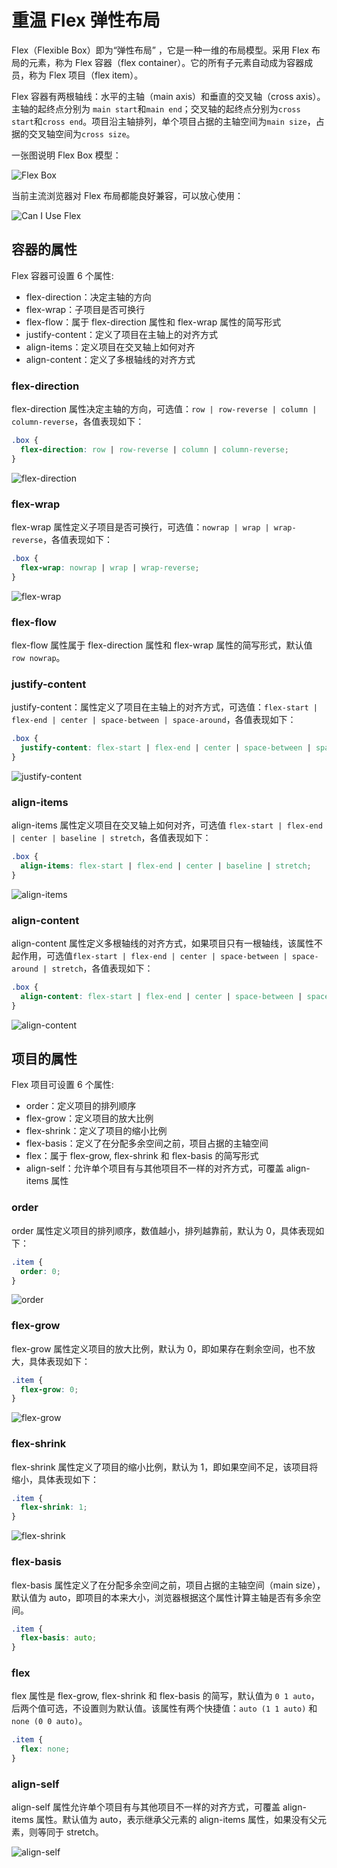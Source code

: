 # 重温 Flex 弹性布局

Flex（Flexible Box）即为“弹性布局” ，它是一种一维的布局模型。采用 Flex 布局的元素，称为 Flex 容器（flex container）。它的所有子元素自动成为容器成员，称为 Flex 项目（flex item）。

Flex 容器有两根轴线：水平的主轴（main axis）和垂直的交叉轴（cross axis）。主轴的起终点分别为 `main start`和`main end`；交叉轴的起终点分别为`cross start`和`cross end`。项目沿主轴排列，单个项目占据的主轴空间为`main size`，占据的交叉轴空间为`cross size`。

一张图说明 Flex Box 模型：

![Flex Box](https://cdn.jsdelivr.net/gh/chanshiyucx/poi/2019/flex_box.png)

当前主流浏览器对 Flex 布局都能良好兼容，可以放心使用：

![Can I Use Flex](https://cdn.jsdelivr.net/gh/chanshiyucx/poi/2019/Can_I_Use_Flex.png#full)

## 容器的属性

Flex 容器可设置 6 个属性:

- flex-direction：决定主轴的方向
- flex-wrap：子项目是否可换行
- flex-flow：属于 flex-direction 属性和 flex-wrap 属性的简写形式
- justify-content：定义了项目在主轴上的对齐方式
- align-items：定义项目在交叉轴上如何对齐
- align-content：定义了多根轴线的对齐方式

### flex-direction

flex-direction 属性决定主轴的方向，可选值：`row | row-reverse | column | column-reverse`，各值表现如下：

```css
.box {
  flex-direction: row | row-reverse | column | column-reverse;
}
```

![flex-direction](https://cdn.jsdelivr.net/gh/chanshiyucx/poi/2019/flex-direction.png)

### flex-wrap

flex-wrap 属性定义子项目是否可换行，可选值：`nowrap | wrap | wrap-reverse`，各值表现如下：

```css
.box {
  flex-wrap: nowrap | wrap | wrap-reverse;
}
```

![flex-wrap](https://cdn.jsdelivr.net/gh/chanshiyucx/poi/2019/flex-wrap.png)

### flex-flow

flex-flow 属性属于 flex-direction 属性和 flex-wrap 属性的简写形式，默认值 `row nowrap`。

### justify-content

justify-content：属性定义了项目在主轴上的对齐方式，可选值：`flex-start | flex-end | center | space-between | space-around`，各值表现如下：

```css
.box {
  justify-content: flex-start | flex-end | center | space-between | space-around;
}
```

![justify-content](https://cdn.jsdelivr.net/gh/chanshiyucx/poi/2019/justify-content.png)

### align-items

align-items 属性定义项目在交叉轴上如何对齐，可选值 `flex-start | flex-end | center | baseline | stretch`，各值表现如下：

```css
.box {
  align-items: flex-start | flex-end | center | baseline | stretch;
}
```

![align-items](https://cdn.jsdelivr.net/gh/chanshiyucx/poi/2019/align-items.png)

### align-content

align-content 属性定义多根轴线的对齐方式，如果项目只有一根轴线，该属性不起作用，可选值`flex-start | flex-end | center | space-between | space-around | stretch`，各值表现如下：

```css
.box {
  align-content: flex-start | flex-end | center | space-between | space-around | stretch;
}
```

![align-content](https://cdn.jsdelivr.net/gh/chanshiyucx/poi/2019/align-content.png)

## 项目的属性

Flex 项目可设置 6 个属性:

- order：定义项目的排列顺序
- flex-grow：定义项目的放大比例
- flex-shrink：定义了项目的缩小比例
- flex-basis：定义了在分配多余空间之前，项目占据的主轴空间
- flex：属于 flex-grow, flex-shrink 和 flex-basis 的简写形式
- align-self：允许单个项目有与其他项目不一样的对齐方式，可覆盖 align-items 属性

### order

order 属性定义项目的排列顺序，数值越小，排列越靠前，默认为 0，具体表现如下：

```css
.item {
  order: 0;
}
```

![order](https://cdn.jsdelivr.net/gh/chanshiyucx/poi/2019/order.png)

### flex-grow

flex-grow 属性定义项目的放大比例，默认为 0，即如果存在剩余空间，也不放大，具体表现如下：

```css
.item {
  flex-grow: 0;
}
```

![flex-grow](https://cdn.jsdelivr.net/gh/chanshiyucx/poi/2019/flex-grow.png)

### flex-shrink

flex-shrink 属性定义了项目的缩小比例，默认为 1，即如果空间不足，该项目将缩小，具体表现如下：

```css
.item {
  flex-shrink: 1;
}
```

![flex-shrink](https://cdn.jsdelivr.net/gh/chanshiyucx/poi/2019/flex-shrink.png)

### flex-basis

flex-basis 属性定义了在分配多余空间之前，项目占据的主轴空间（main size），默认值为 auto，即项目的本来大小，浏览器根据这个属性计算主轴是否有多余空间。

```css
.item {
  flex-basis: auto;
}
```

### flex

flex 属性是 flex-grow, flex-shrink 和 flex-basis 的简写，默认值为 `0 1 auto`，后两个值可选，不设置则为默认值。该属性有两个快捷值：`auto (1 1 auto)` 和 `none (0 0 auto)`。

```css
.item {
  flex: none;
}
```

### align-self

align-self 属性允许单个项目有与其他项目不一样的对齐方式，可覆盖 align-items 属性。默认值为 auto，表示继承父元素的 align-items 属性，如果没有父元素，则等同于 stretch。

![align-self](https://cdn.jsdelivr.net/gh/chanshiyucx/poi/2019/align-self.png)
